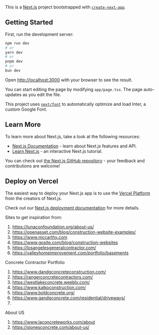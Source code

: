 This is a [Next.js](https://nextjs.org/) project bootstrapped with [`create-next-app`](https://github.com/vercel/next.js/tree/canary/packages/create-next-app).

## Getting Started

First, run the development server:

```bash
npm run dev
# or
yarn dev
# or
pnpm dev
# or
bun dev
```

Open [http://localhost:3000](http://localhost:3000) with your browser to see the result.

You can start editing the page by modifying `app/page.tsx`. The page auto-updates as you edit the file.

This project uses [`next/font`](https://nextjs.org/docs/basic-features/font-optimization) to automatically optimize and load Inter, a custom Google Font.

## Learn More

To learn more about Next.js, take a look at the following resources:

- [Next.js Documentation](https://nextjs.org/docs) - learn about Next.js features and API.
- [Learn Next.js](https://nextjs.org/learn) - an interactive Next.js tutorial.

You can check out [the Next.js GitHub repository](https://github.com/vercel/next.js/) - your feedback and contributions are welcome!

## Deploy on Vercel

The easiest way to deploy your Next.js app is to use the [Vercel Platform](https://vercel.com/new?utm_medium=default-template&filter=next.js&utm_source=create-next-app&utm_campaign=create-next-app-readme) from the creators of Next.js.

Check out our [Next.js deployment documentation](https://nextjs.org/docs/deployment) for more details.

Sites to get inspiration from:
1. https://lunaconfoundation.org/about-us/
2. https://openasset.com/blog/construction-website-examples/
3. https://www.mccarthy.com
4. https://www.gosite.com/blog/construction-websites
5. https://losangelesgeneralcontractor.com/
6. https://valleyhomeimprovement.com/portfolio/basements

Concrete Contractor Portfolio
1. https://www.dandgconcreteconstruction.com/
2. https://rangerconcretecontractors.com/
3. https://westlakeconcrete.weebly.com/
4. https://www.kalkoconstruction.com/
5. https://www.boldconcrete.org/
6. https://www.gandgconcrete.com/residential/driveways/
7. 

About US
1. https://www.laconcreteworks.com/about
2. https://sionesconcrete.com/about-us/